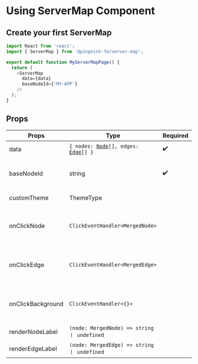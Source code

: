 # Using ServerMap Component

## Create your first ServerMap

```typescript title="Create ServerMap"
import React from 'react';
import { ServerMap } from '@pinpoint-fe/server-map';

export default function MyServerMapPage() {
  return (
    <ServerMap 
      data={data}
      baseNodeId={'MY-APP'} 
    />
  );
}
```

## Props

| Props | Type | Required | Description |
| --- | --- | --- | --- |
| data | <code>{ nodes: <a href="/servermap/guide/node">Node</a>[], edges: <a href="/servermap/guide/edge">Edge</a>[] }</code> | ✔️ | Data to render |
| baseNodeId | string | ✔️ | Central node id in the server-map              |
| customTheme | ThemeType | | 	Custom style object  |
| onClickNode       | `ClickEventHandler<MergedNode>`    |  | Callback to execute when clicking nodes   |
| onClickEdge       | `ClickEventHandler<MergedEdge>`    |  | Callback to execute when clicking edges    |
| onClickBackground | `ClickEventHandler<{}>`             |  | 	Callback to execute when clicking background  |
| renderNodeLabel   | `(node: MergedNode) => string ㅣ undefined` |  | Custom node label                                         |
| renderEdgeLabel   | `(node: MergedEdge) => string ㅣ undefined` |  | Custom edge label                                 |
